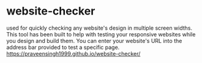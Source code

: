 # website-checker
used for quickly checking any website's design in multiple screen widths. This tool has been built to help with testing your responsive websites while you design and build them. You can enter your website's URL into the address bar provided to test a specific page.
https://praveensingh1999.github.io/website-checker/
